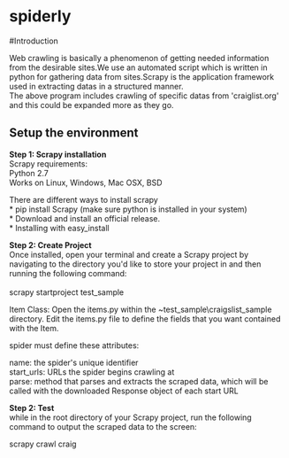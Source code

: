 # spiderly
#Introduction
<p>Web crawling is basically a phenomenon of getting needed information from the desirable sites.We use an automated script which is written in python for gathering data from sites.Scrapy is the application framework used in extracting datas in a structured manner.<br/>The above program includes crawling of specific datas from 'craiglist.org' and this could be expanded more as they go.
</p>


## Setup the environment

<b>Step 1: Scrapy installation</b><br>
	      Scrapy requirements:<br>
		                       Python 2.7<br>
	                      	Works on Linux, Windows, Mac OSX, BSD<br>
	    <p> There are different ways to install scrapy<br>
	       * pip install Scrapy (make sure python is installed in your system)<br>
	       * Download and install an official release.<br>
         * Installing with easy_install<br></p>



<b>Step 2: Create Project</b><br>
Once installed, open your terminal and create a Scrapy project by navigating to the directory you'd like to store your project in and then running the following command:<br><br>
scrapy startproject test_sample


Item Class: Open the items.py within the ~test_sample\craigslist_sample directory. Edit the items.py file to define the fields that you want contained with the Item. 

spider must define these attributes:<br>

name: the spider's unique identifier<br>
start_urls: URLs the spider begins crawling at<br>
parse: method that parses and extracts the scraped data, which will be called with the downloaded Response object of each start URL

<b>Step 2: Test</b><br>
while in the root directory of your Scrapy project, run the following command to output the scraped data to the screen:

scrapy crawl craig

